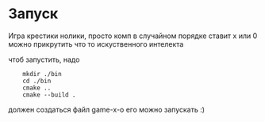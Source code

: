 # Запуск
Игра крестики нолики, просто комп в случайном порядке ставит х или 0 можно прикрутить что то искуственного интелекта


чтоб запустить, надо
```
    mkdir ./bin
    cd ./bin
    cmake ..
    cmake --build .
```       
должен создаться файл game-x-o его можно запускать :)